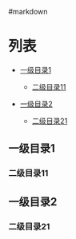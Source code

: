 #markdown

# 列表

- [一级目录1](#一级目录1)

    - [二级目录11](#二级目录11)

- [一级目录2](#一级目录2)

    - [二级目录21](#二级目录21)

## 一级目录1

### 二级目录11

## 一级目录2

### 二级目录21